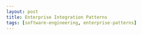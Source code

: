 ```yaml
---
layout: post
title: Enterprise Integration Patterns
tags: [software-engineering, enterprise-patterns]
---
```

